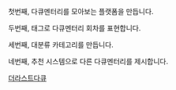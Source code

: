 첫번째, 다큐멘터리를 모아보는 플랫폼을 만듭니다.

두번째, 태그로 다큐멘터리 회차를 표현합니다.

세번째, 대분류 카테고리를 만듭니다.

네번째, 추천 시스템으로 다른 다큐멘터리를 제시합니다.

[더라스트다큐 ](thelastdocu.github.io)
